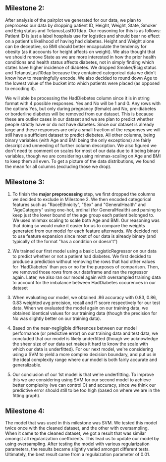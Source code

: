 ## Milestone 2:
After analysis of the pairplot we generated for our data, we plan to preprocess our data by dropping patient ID, Height, Weight, State, Smoker and Ecig status and TetanusLast10Tdap. Our reasoning for this is as follows: Patient ID is just a label hospitals use for logistics and should bear no effect on a patient's likelihood of having had diabetes. Height and Weight alone can be deceptive, so BMI should better encapsulate the tendency for obesity (as it accounts for height affects on weight). We also thought that we should remove State as we are more interested in how the prior health conditions and health status affects diabetes, not in simply finding which states have higher incidence of diabetes. We dropped Smoker/Ecig status and TetanusLast10dap because they contained categorical data we didn't know how to meaningfully encode. We also decided to round down Age to the lowest value of the bucket into which patients were placed (as opposed to encoding it).

We will able be processing the HadDiebetes column since it is in string format with 4 possible responses. Yes and No will be 1 and 0. Any rows with the options Yes, but only during pregnancy (female) and No, pre-diabetes or borderline diabetes will be removed from our dataset. This is because these are outlier cases in our dataset and we are plan to predict whether people strictly have or do not have diabetes. Since our dataset is already large and these responses are only a small fraction of the responses we will still have a sufficient dataset to predict diebetes. All other columns, being binary variables (with Age and BMI being the only exceptions) are fairly descript and unneeding of further column description. We also figured we don't need to comment on scales for most of our data due to it being binary variables, though we are considering using minmax-scaling on Age and BMI to keep them all even. To get a picture of the data distributions, we found the mean for all columns (excluding those we drop).


## Milestone 3:
1. To finish the **major preprocessing** step, we first dropped the columns we decided to exclude in Milestone 2. We then encoded categorical features such as "RaceEthnicity", "Sex" and "GeneralHealth" and "AgeCategory" using one-hot, ordinal (for GeneralHealth) and parsing to keep just the lower bound of the age group each patient belonged to. We used minmax scaling to scale both Age and BMI. Our reasoning was that doing so would make it easier for us to compare the weights generated from our model for each feature afterwards. We decided not to use feature expansion since most of our data is already binary (and typically of the format "has a condition or doesn't")

2. We trained our first model using a basic LogisticRegressor on our data to predict whether or not a patient had diabetes. We first decided to produce a prediction without removing the rows that had other values for 'HadDiabetes' than yes or no for the purposes of comparison. Then, we removed those rows from our dataframe and ran the regressor again. Later, we also ran our model again with oversampled training data to account for the imbalance between HadDiabetes occurences in our dataset

3. When evaluating our model, we obtained .86 accuracy with 0.83, 0.86, 0.83 weighted avg precision, recall and f1 score respectively for our test data. When we evaluated the model again on our training data, we obtained identical values for our training data (though the precision for No was slightly better on our training data).

4. Based on the near-negligible differences between our model performance (or predictive error) on our training data and test data, we concluded that our model is likely underfitted (though we acknowledge the sheer size of our data set makes it hard to know the scale with which our data is underfitted). For our next model, we're considering using a SVM to yield a more complex decision boundary, and put us in the ideal complexity range where our model is both fairly accurate and generalizable.

6. Our conclusion of our 1st model is that we're underfitting. To improve this we are considering using SVM for our second model to achieve better complexity (we can control C) and accuracy, since we think our predictive error should still to be too high (based on where we are in the fitting graph). 

## Milestone 4:
The model that was used in this milestone was SVM. We tested this model twice once with the cleaned dataset, and the other with oversampling. When it came to the cleaned dataset, we got a result that was similar amongst all regularization coefficients. This lead us to update our model by using oversampling. After testing the model with various regularization parameters, the results became slightly varied amongst different tests. Ultimately, the best result came from a regulaization parameter of 0.01. 
